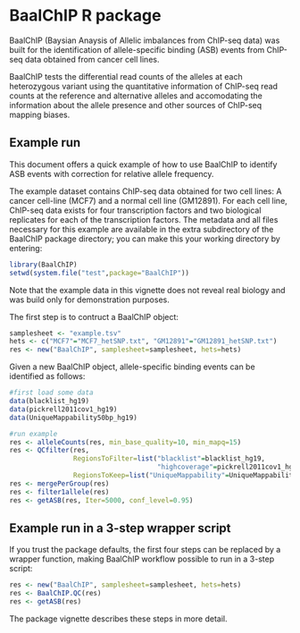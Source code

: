 # BaalChIP R package

BaalChIP (Baysian Anaysis of Allelic imbalances from ChIP-seq data) was built for the identification of allele-specific binding (ASB) events from ChIP-seq data obtained from cancer cell lines.

BaalChIP tests the differential read counts of the alleles at each heterozygous variant using the quantitative information of ChIP-seq read counts at the reference and alternative alleles and accomodating the information about the allele presence and other sources of ChIP-seq mapping biases.

## Example run
This document offers a quick example of how to use BaalChIP to identify ASB events with correction for relative allele frequency.

The example dataset contains ChIP-seq data obtained for two cell lines: A cancer cell-line (MCF7) and a normal cell line (GM12891). For each cell line, ChIP-seq data exists for four transcription factors and two biological replicates for each of the transcription factors.
The metadata and all files necessary for this example are available in the extra subdirectory of the BaalChIP package directory; you can make this your working directory by entering:

```r
library(BaalChIP)
setwd(system.file("test",package="BaalChIP"))
```
Note that the example data in this vignette does not reveal real biology and was build only for demonstration purposes. 

The first step is to contruct a BaalChIP object:

```r
samplesheet <- "example.tsv"
hets <- c("MCF7"="MCF7_hetSNP.txt", "GM12891"="GM12891_hetSNP.txt")
res <- new("BaalChIP", samplesheet=samplesheet, hets=hets)
```
Given a new BaalChIP object, allele-specific binding events can be identified as follows:

```r
#first load some data
data(blacklist_hg19)
data(pickrell2011cov1_hg19)
data(UniqueMappability50bp_hg19)

#run example
res <- alleleCounts(res, min_base_quality=10, min_mapq=15)
res <- QCfilter(res,
                RegionsToFilter=list("blacklist"=blacklist_hg19,
                                     "highcoverage"=pickrell2011cov1_hg19),
                RegionsToKeep=list("UniqueMappability"=UniqueMappability50bp_hg19))
res <- mergePerGroup(res)
res <- filter1allele(res)
res <- getASB(res, Iter=5000, conf_level=0.95)
```

## Example run in a 3-step wrapper script

If you trust the package defaults, the first four steps can be replaced by a wrapper function, making BaalChIP workflow possible to run in a 3-step script:

```r
res <- new("BaalChIP", samplesheet=samplesheet, hets=hets)
res <- BaalChIP.QC(res)
res <- getASB(res)
```

The package vignette describes these steps in more detail.
